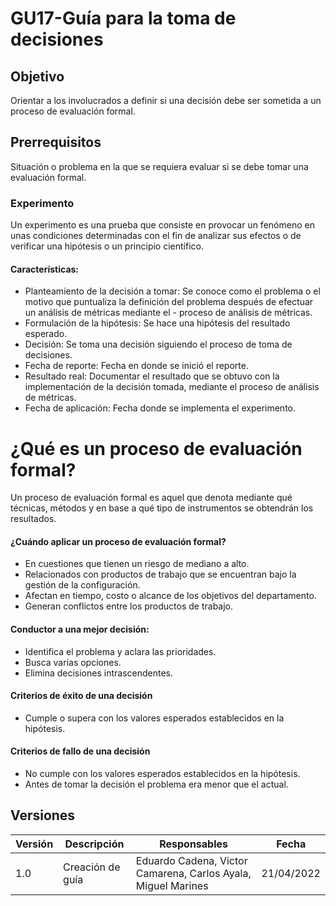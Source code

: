 # GU17-Guía para la toma de decisiones

## Objetivo
Orientar a los involucrados a definir si una decisión debe ser sometida a un proceso de evaluación formal.

## Prerrequisitos 
Situación o problema en la que se requiera evaluar si se debe tomar una evaluación formal.

### Experimento 

Un experimento es una prueba que consiste en provocar un fenómeno en unas condiciones determinadas con el fin de analizar sus efectos o de verificar una hipótesis o un principio científico.

#### Características:

- Planteamiento de la decisión a tomar: Se conoce como el problema o el motivo que puntualiza la definición del problema después de efectuar un análisis de métricas mediante el - proceso de análisis de métricas.
- Formulación de la hipótesis: Se hace una hipótesis del resultado esperado.
- Decisión: Se toma una decisión siguiendo el proceso de toma de decisiones.
- Fecha de reporte: Fecha en donde se inició el reporte.
- Resultado real: Documentar el resultado que se obtuvo con la implementación de la decisión tomada, mediante el proceso de análisis de métricas.
- Fecha de aplicación: Fecha donde se implementa el experimento.

# ¿Qué es un proceso de evaluación formal?
Un proceso de evaluación formal es aquel que denota mediante qué técnicas, métodos y en base a qué tipo de instrumentos se obtendrán los resultados.

#### ¿Cuándo aplicar un proceso de evaluación formal?
- En cuestiones que tienen un riesgo de mediano a alto.
- Relacionados con productos de trabajo que se encuentran bajo la gestión de la configuración.
- Afectan en tiempo, costo o alcance de los objetivos  del departamento.
- Generan conflictos entre los productos de trabajo.
 
#### Conductor a una mejor decisión:
- Identifica el problema y aclara las prioridades.
- Busca varias opciones.
- Elimina decisiones intrascendentes.
#### Criterios de éxito de una decisión
- Cumple o supera con los valores esperados establecidos  en la hipótesis.
#### Criterios de fallo de una decisión
- No cumple con los valores esperados establecidos en la hipótesis.
- Antes de tomar la decisión el problema era menor que el actual.

## Versiones

| Versión | Descripción             | Responsables   | Fecha      |
| ------- | ----------------------- | -------------- | ---------- |
| 1.0     | Creación de guía        | Eduardo Cadena, Victor Camarena, Carlos Ayala, Miguel Marines| 21/04/2022 |



